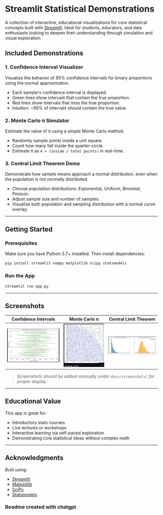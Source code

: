 # Streamlit Statistical Demonstrations

A collection of interactive, educational visualizations for core statistical concepts built with [Streamlit](https://streamlit.io/). Ideal for students, educators, and data enthusiasts looking to deepen their understanding through simulation and visual exploration.

## Included Demonstrations

### 1. **Confidence Interval Visualizer**
Visualize the behavior of 95% confidence intervals for binary proportions using the normal approximation.

- Each sample's confidence interval is displayed.
- Green lines show intervals that contain the true proportion.
- Red lines show intervals that miss the true proportion.
- Intuition: ~95% of intervals should contain the true value.

### 2. **Monte Carlo π Simulator**
Estimate the value of π using a simple Monte Carlo method.

- Randomly sample points inside a unit square.
- Count how many fall inside the quarter-circle.
- Estimate π as `4 × (inside / total points)` in real-time.

### 3. **Central Limit Theorem Demo**
Demonstrate how sample means approach a normal distribution, even when the population is not normally distributed.

- Choose population distributions: Exponential, Uniform, Binomial, Poisson.
- Adjust sample size and number of samples.
- Visualize both population and sampling distribution with a normal curve overlay.

---

## Getting Started

### Prerequisites

Make sure you have Python 3.7+ installed. Then install dependencies:

```bash
pip install streamlit numpy matplotlib scipy statsmodels
```

### Run the App

```bash
streamlit run app.py
```

---

## Screenshots

| Confidence Intervals | Monte Carlo π | Central Limit Theorem |
|----------------------|----------------|-------------------------|
| ![Confidence Interval](./confidence_interval_sim.png) | ![Monte Carlo Pi](./monte_carlo_sim.png) | ![CLT](./clt_sim.png) |

> _Screenshots should be added manually under `docs/screenshots/` for proper display._

---

## Educational Value

This app is great for:
- Introductory stats courses
- Live lectures or workshops
- Interactive learning via self-paced exploration
- Demonstrating core statistical ideas without complex math
---

## Acknowledgments

Built using:
- [Streamlit](https://streamlit.io/)
- [Matplotlib](https://matplotlib.org/)
- [SciPy](https://www.scipy.org/)
- [Statsmodels](https://www.statsmodels.org/)

### Readme created with chatgpt
